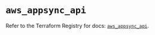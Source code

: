 # `aws_appsync_api`

Refer to the Terraform Registry for docs: [`aws_appsync_api`](https://registry.terraform.io/providers/hashicorp/aws/6.15.0/docs/resources/appsync_api).
